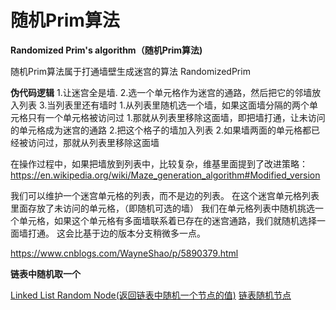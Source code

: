 # 随机Prim算法

**Randomized Prim's algorithm（随机Prim算法)**

随机Prim算法属于打通墙壁生成迷宫的算法
RandomizedPrim

**伪代码逻辑**
1.让迷宫全是墙.
2.选一个单元格作为迷宫的通路，然后把它的邻墙放入列表
3.当列表里还有墙时
	1.从列表里随机选一个墙，如果这面墙分隔的两个单元格只有一个单元格被访问过
		1.那就从列表里移除这面墙，即把墙打通，让未访问的单元格成为迷宫的通路
		2.把这个格子的墙加入列表
	2.如果墙两面的单元格都已经被访问过，那就从列表里移除这面墙

在操作过程中，如果把墙放到列表中，比较复杂，维基里面提到了改进策略：
<https://en.wikipedia.org/wiki/Maze_generation_algorithm#Modified_version>

我们可以维护一个迷宫单元格的列表，而不是边的列表。
在这个迷宫单元格列表里面存放了未访问的单元格，（即随机可选的墙）
我们在单元格列表中随机挑选一个单元格，如果这个单元格有多面墙联系着已存在的迷宫通路，我们就随机选择一面墙打通。
这会比基于边的版本分支稍微多一点。


<https://www.cnblogs.com/WayneShao/p/5890379.html>



**链表中随机取一个**


[Linked List Random Node(返回链表中随机一个节点的值)](https://blog.csdn.net/xiangwanpeng/article/details/53136188)
[链表随机节点](https://unclegem.cn/2018/09/07/Leetcode%E5%AD%A6%E4%B9%A0%E7%AC%94%E8%AE%B0-382-%E9%93%BE%E8%A1%A8%E9%9A%8F%E6%9C%BA%E8%8A%82%E7%82%B9/)